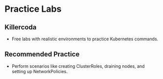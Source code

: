 # Practice Labs

## Killercoda
- Free labs with realistic environments to practice Kubernetes commands.

## Recommended Practice
- Perform scenarios like creating ClusterRoles, draining nodes, and setting up NetworkPolicies.
